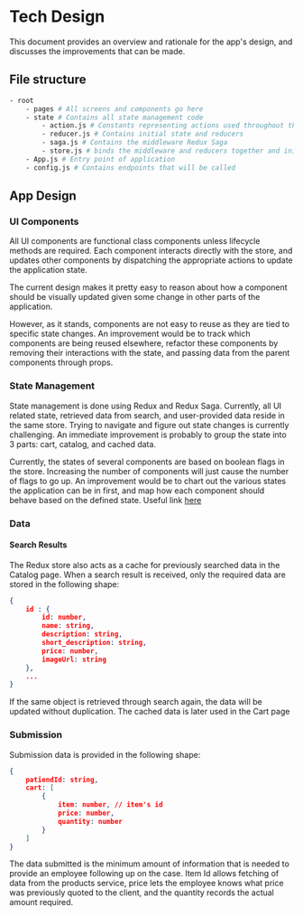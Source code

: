 # Tech Design

This document provides an overview and rationale for the app's design, and discusses the improvements that can be made.

## File structure

```bash
- root
    - pages # All screens and components go here
    - state # Contains all state management code
        - action.js # Constants representing actions used throughout the app
        - reducer.js # Contains initial state and reducers 
        - saga.js # Contains the middleware Redux Saga
        - store.js # binds the middleware and reducers together and initializes the store
    - App.js # Entry point of application
    - config.js # Contains endpoints that will be called
```

## App Design

### UI Components

All UI components are functional class components unless lifecycle methods are required. Each component interacts directly with the store, and updates other components by dispatching the appropriate actions to update the application state.

The current design makes it pretty easy to reason about how a component should be visually updated given some change in other parts of the application. 

However, as it stands, components are not easy to reuse as they are tied to specific state changes. An improvement would be to track which components are being reused elsewhere, refactor these components by removing their interactions with the state, and passing data from the parent components through props.

### State Management

State management is done using Redux and Redux Saga. Currently, all UI related state, retrieved data from search, and user-provided data reside in the same store. Trying to navigate and figure out state changes is currently challenging. An immediate improvement is probably to group the state into 3 parts: cart, catalog, and cached data.

Currently, the states of several components are based on boolean flags in the store. Increasing the number of components will just cause the number of flags to go up. An  improvement would be to chart out the various states the application can be in first, and map how each component should behave based on the defined state. Useful link [here](https://www.slideshare.net/lmatteis/are-statecharts-the-next-big-ui-paradigm)

### Data

#### Search Results

The Redux store also acts as a cache for previously searched data in the Catalog page. When a search result is received, only the required data are stored in the following shape:

```json
{
    id : {
        id: number,
        name: string,
        description: string,
        short_description: string,
        price: number,
        imageUrl: string
    }, 
    ...
}
```

If the same object is retrieved through search again, the data will be updated without duplication. The cached data is later used in the Cart page

### Submission

Submission data is provided in the following shape:

```json
{
    patiendId: string,
    cart: [
        {
            item: number, // item's id
            price: number,
            quantity: number
        }
    ]
}
```

The data submitted is the minimum amount of information that is needed to provide an employee following up on the case. Item Id allows fetching of data from the products service, price lets the employee knows what price was previously quoted to the client, and the quantity records the actual amount required.